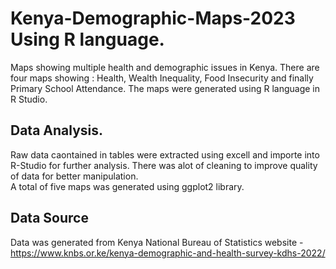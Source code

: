 # Kenya-Demographic-Maps-2023 Using R language.

Maps showing multiple health and demographic issues in Kenya.
There are four maps showing : Health, Wealth Inequality, Food Insecurity and finally Primary School Attendance. 
The maps were generated using R language in R Studio. 

## Data Analysis.
Raw data caontained in tables were extracted using excell and importe into R-Studio for further analysis. 
There was alot of cleaning to improve quality of data for better manipulation.  
A total of five maps was generated using ggplot2 library.  

## Data Source 
Data was generated from Kenya National Bureau of Statistics website - https://www.knbs.or.ke/kenya-demographic-and-health-survey-kdhs-2022/

